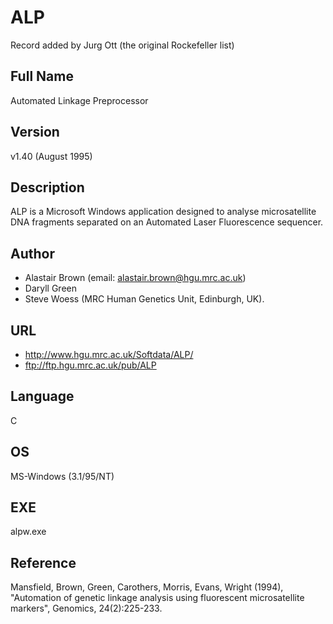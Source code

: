 # ALP
Record added by Jurg Ott (the original Rockefeller list)

## Full Name
Automated Linkage Preprocessor

## Version
v1.40 (August 1995)

## Description
ALP is a Microsoft Windows application designed to analyse microsatellite DNA fragments separated on an Automated Laser Fluorescence sequencer.

## Author
* Alastair Brown (email: alastair.brown@hgu.mrc.ac.uk)
* Daryll Green
* Steve Woess (MRC Human Genetics Unit, Edinburgh, UK).

## URL
* http://www.hgu.mrc.ac.uk/Softdata/ALP/
* ftp://ftp.hgu.mrc.ac.uk/pub/ALP

## Language
C

## OS
MS-Windows (3.1/95/NT)

## EXE
alpw.exe

## Reference
Mansfield, Brown, Green, Carothers, Morris, Evans, Wright (1994), "Automation of genetic linkage analysis using fluorescent microsatellite markers", Genomics, 24(2):225-233.